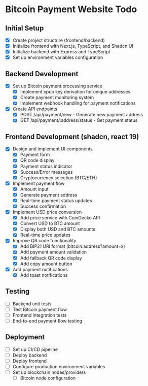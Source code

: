 # Bitcoin Payment Website Todo

## Initial Setup
- [x] Create project structure (frontend/backend)
- [x] Initialize frontend with Next.js, TypeScript, and Shadcn UI
- [x] Initialize backend with Express and TypeScript
- [x] Set up environment variables configuration

## Backend Development
- [x] Set up Bitcoin payment processing service
  - [x] Implement xpub key derivation for unique addresses
  - [x] Create payment monitoring system
  - [x] Implement webhook handling for payment notifications
- [x] Create API endpoints
  - [x] POST /api/payment/new - Generate new payment address
  - [x] GET /api/payment/:address/status - Get payment status

## Frontend Development (shadcn, react 19)
- [x] Design and implement UI components
  - [x] Payment form
  - [x] QR code display
  - [x] Payment status indicator
  - [x] Success/Error messages
  - [x] Cryptocurrency selection (BTC/ETH)

- [x] Implement payment flow
  - [x] Amount input
  - [x] Generate payment address
  - [x] Real-time payment status updates
  - [x] Success confirmation

- [x] Implement USD price conversion
  - [x] Add price service with CoinGecko API
  - [x] Convert USD to BTC amount
  - [x] Display both USD and BTC amounts
  - [x] Real-time price updates

- [x] Improve QR code functionality
  - [x] Add BIP21 URI format (bitcoin:address?amount=x)
  - [x] Add payment amount validation
  - [x] Add fallback QR code display
  - [x] Add copy amount button

- [x] Add payment notifications
  - [x] Add toast notifications 

## Testing
- [ ] Backend unit tests
- [ ] Test Bitcoin payment flow
- [ ] Frontend integration tests
- [ ] End-to-end payment flow testing

## Deployment
- [ ] Set up CI/CD pipeline
- [ ] Deploy backend
- [ ] Deploy frontend
- [ ] Configure production environment variables
- [ ] Set up blockchain nodes/providers
  - [ ] Bitcoin node configuration